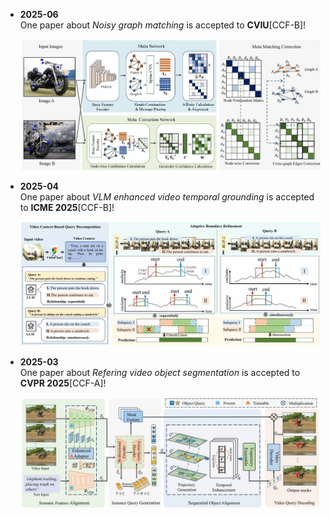 - **2025-06**  
  One paper about *Noisy graph matching* is accepted to **CVIU**[CCF-B]! 

  <img src="static/assets/img/cviu.jpg" class="pub-img"> 

- **2025-04**  
  One paper about *VLM enhanced video temporal grounding* is accepted to **ICME 2025**[CCF-B]! 

  <img src="static/assets/img/icme.JPG" class="pub-img"> 

- **2025-03**  
  One paper about *Refering video object segmentation* is accepted to **CVPR 2025**[CCF-A]!

  <img src="static/assets/img/cvpr.JPG" class="pub-img">